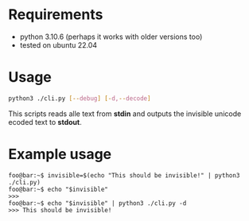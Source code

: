 # Requirements 

- python 3.10.6 (perhaps it works with older versions too)
- tested on ubuntu 22.04

# Usage
```bash 
python3 ./cli.py [--debug] [-d,--decode]
```
This scripts reads alle text from **stdin** and outputs the invisible unicode ecoded text to **stdout**.

# Example usage 

```console
foo@bar:~$ invisible=$(echo "This should be invisible!" | python3 ./cli.py)
foo@bar:~$ echo "$invisible"
>>>
foo@bar:~$ echo "$invisible" | python3 ./cli.py -d
>>> This should be invisible!
```
